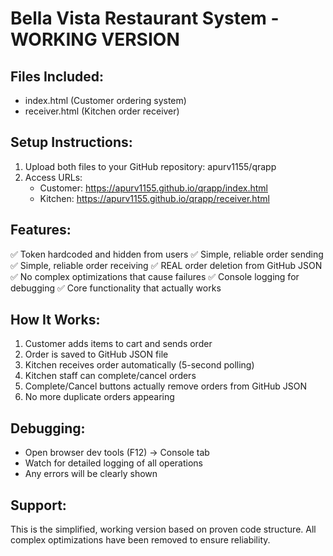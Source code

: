 # Bella Vista Restaurant System - WORKING VERSION

## Files Included:
- index.html (Customer ordering system)  
- receiver.html (Kitchen order receiver)

## Setup Instructions:
1. Upload both files to your GitHub repository: apurv1155/qrapp
2. Access URLs:
   - Customer: https://apurv1155.github.io/qrapp/index.html
   - Kitchen: https://apurv1155.github.io/qrapp/receiver.html

## Features:
✅ Token hardcoded and hidden from users
✅ Simple, reliable order sending 
✅ Simple, reliable order receiving
✅ REAL order deletion from GitHub JSON
✅ No complex optimizations that cause failures
✅ Console logging for debugging
✅ Core functionality that actually works

## How It Works:
1. Customer adds items to cart and sends order
2. Order is saved to GitHub JSON file  
3. Kitchen receives order automatically (5-second polling)
4. Kitchen staff can complete/cancel orders
5. Complete/Cancel buttons actually remove orders from GitHub JSON
6. No more duplicate orders appearing

## Debugging:
- Open browser dev tools (F12) → Console tab
- Watch for detailed logging of all operations
- Any errors will be clearly shown

## Support:
This is the simplified, working version based on proven code structure.
All complex optimizations have been removed to ensure reliability.
